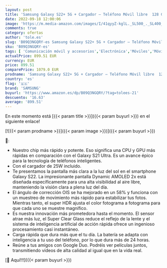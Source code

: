 ```yaml
---
layout: post
title: 'Samsung Galaxy S22+ 5G + Cargador – Teléfono Móvil libre  128 GB  Smartphone Android  Color Verde  Versión Española '
date: 2022-09-18 12:00:06
image: 'https://m.media-amazon.com/images/I/41qyyZ-kglL._SL500_._SL400_.jpg'
comments: true
category: ofertas
author: 'tole.es'
slug: 'B09Q3NGQRY-es Samsung Galaxy S22+ 5G + Cargador – Teléfono Móvil libre...'
sku: 'B09Q3NGQRY-es'
tags: [ 'Comunicación móvil y accesorios','Electrónica','Móviles','Móviles y smartphones libres','android','samsung','🇪🇸', ]
actualPrice: 899.51 EUR
currency: EUR
price: 899.51
comparePrice: 1079.0 EUR
prodname: 'Samsung Galaxy S22+ 5G + Cargador – Teléfono Móvil libre  128 GB  Smartphone Android  Color Verde  Versión Española '
country: 'es'
flag: '🇪🇸'
brand: 'SAMSUNG'
buyurl: 'https://www.amazon.es/dp/B09Q3NGQRY/?tag=tolees-21'
descuento: '16.63'
average: '899.51'
---
```


En este momento está [{{< param title >}}]({{< param buyurl >}}) en el siguiente enlace!

[![{{< param prodname >}}]({{< param image >}})]({{< param buyurl >}})

🔎:

- Nuestro chip más rápido y potente. Eso significa una CPU y GPU más rápidas en comparación con el Galaxy S21 Ultra. Es un avance épico para la tecnología de teléfonos inteligentes.
- Con el cargador de 25W incluido.
- Te presentamos la pantalla más clara a la luz del sol en el smartphone Galaxy S22. La impresionante pantalla Dynamic AMOLED 2x está diseñada específicamente para una alta visibilidad al aire libre, manteniendo la visión clara a plena luz del día.
- El ángulo de corrección OIS se ha mejorado en un 58% y funciona con un muestreo de movimiento más rápido para estabilizar tus fotos. Mientras tanto, el super HDR ajusta el color fotograma a fotograma para que cada uno se muestre magnífico.
- Es nuestra innovación más prometedora hasta el momento. El sensor atrae más luz, el Super Clear Glass reduce el reflejo de la lente y el sistema de inteligencia artificial de acción rápida ofrece un ingenioso procesamiento casi instantáneo.
- Carga rápida que dura más que el tu día. La batería se adapta con inteligencia a tu uso del teléfono, por lo que dura más de 24 horas.
- Reúne a tus amigos con Google Duo. Podréis ver películas juntos, transmitiendo vídeos de alta calidad al igual que en la vida real.

[🛒 Aquí!!!]({{< param buyurl >}})
